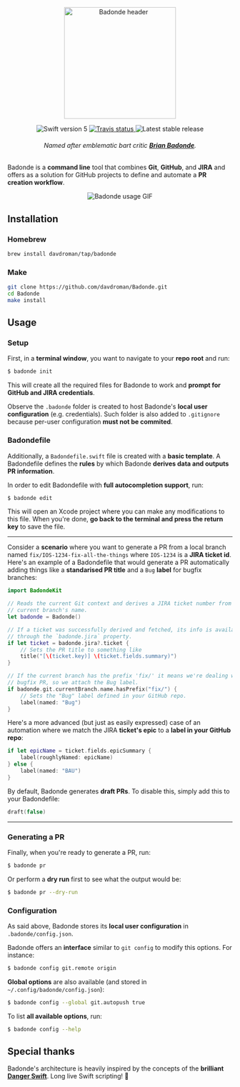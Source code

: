 <p align="center">
	<img width="250" src="https://imgur.com/download/qwCI0pa" alt="Badonde header"/>
</p>

<p align="center">
	<img src="https://img.shields.io/badge/Swift-5.0-orange.svg" alt="Swift version 5"/>
	<a href="https://travis-ci.org/davdroman/Badonde/branches">
	    <img src="https://img.shields.io/travis/davdroman/Badonde/master.svg" alt="Travis status" />
	</a>
	<img src="https://img.shields.io/github/release/davdroman/Badonde.svg" alt="Latest stable release"/>
	<h6 align="center">Named after emblematic <i>bart</i> critic <a href="https://www.youtube.com/watch?v=W2bB7uIVopA"><b>Brian Badonde</b></a>.</h6>
</p>

Badonde is a **command line** tool that combines **Git**, **GitHub**, and **JIRA** and offers as a solution for GitHub projects to define and automate a **PR creation workflow**.

<p align="center">
	<img src="https://imgur.com/download/iv1MZXt" alt="Badonde usage GIF"/>
</p>

## Installation

### Homebrew

```sh
brew install davdroman/tap/badonde
```

### Make

```sh
git clone https://github.com/davdroman/Badonde.git
cd Badonde
make install
```

## Usage

### Setup

First, in a **terminal window**, you want to navigate to your **repo root** and run:

```sh
$ badonde init
```

This will create all the required files for Badonde to work and **prompt for GitHub and JIRA credentials**.

Observe the `.badonde` folder is created to host Badonde's **local user configuration** (e.g. credentials). Such folder is also added to `.gitignore` because per-user configuration **must not be commited**.

### Badondefile

Additionally, a `Badondefile.swift` file is created with a **basic template**. A Badondefile defines the **rules** by which Badonde **derives data and outputs PR information**.

In order to edit Badondefile with **full autocompletion support**, run:

```sh
$ badonde edit
```

This will open an Xcode project where you can make any modifications to this file. When you're done, **go back to the terminal and press the return key** to save the file.

---

Consider a **scenario** where you want to generate a PR from a local branch named `fix/IOS-1234-fix-all-the-things` where `IOS-1234` is a **JIRA ticket id**. Here's an example of a Badondefile that would generate a PR automatically adding things like a **standarised PR title** and a `Bug` **label** for bugfix branches:

```swift
import BadondeKit

// Reads the current Git context and derives a JIRA ticket number from the
// current branch's name.
let badonde = Badonde()

// If a ticket was successfully derived and fetched, its info is available
// through the `badonde.jira` property.
if let ticket = badonde.jira?.ticket {
    // Sets the PR title to something like
    title("[\(ticket.key)] \(ticket.fields.summary)")
}

// If the current branch has the prefix 'fix/' it means we're dealing with a
// bugfix PR, so we attach the Bug label.
if badonde.git.currentBranch.name.hasPrefix("fix/") {
    // Sets the "Bug" label defined in your GitHub repo.
    label(named: "Bug")
}
```

Here's a more advanced (but just as easily expressed) case of an automation where we match the JIRA **ticket's epic** to a **label in your GitHub repo**:

```swift
if let epicName = ticket.fields.epicSummary {
    label(roughlyNamed: epicName)
} else {
    label(named: "BAU")
}
```

By default, Badonde generates **draft PRs**. To disable this, simply add this to your Badondefile:

```swift
draft(false)
```

---

### Generating a PR

Finally, when you're ready to generate a PR, run:

```sh
$ badonde pr
```

Or perform a **dry run** first to see what the output would be:

```sh
$ badonde pr --dry-run
```

### Configuration

As said above, Badonde stores its **local user configuration** in `.badonde/config.json`.

Badonde offers an **interface** similar to `git config` to modify this options. For instance:

```sh
$ badonde config git.remote origin
```

**Global options** are also available (and stored in `~/.config/badonde/config.json`):

```sh
$ badonde config --global git.autopush true
```

To list **all available options**, run:

```sh
$ badonde config --help
```

## Special thanks

Badonde's architecture is heavily inspired by the concepts of the **brilliant [Danger Swift](https://github.com/danger/swift)**. Long live Swift scripting! 🎉
